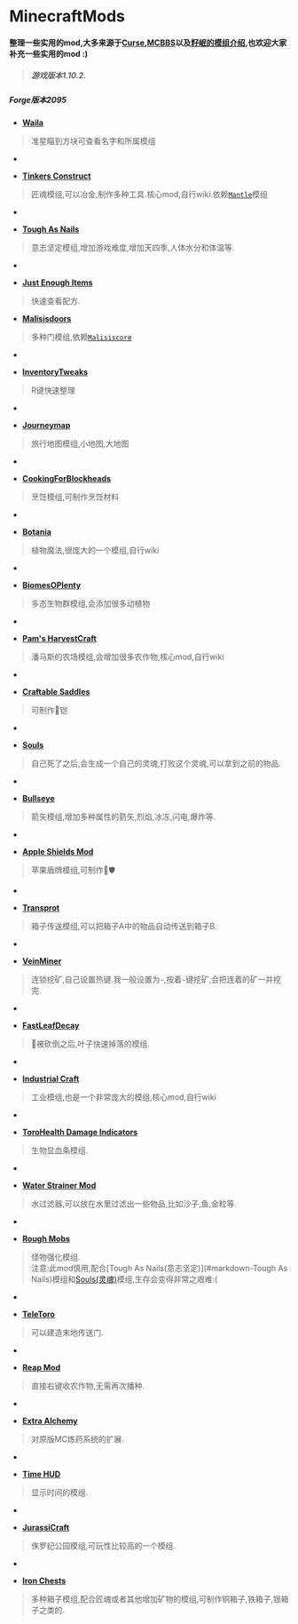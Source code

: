 # MinecraftMods
#### 整理一些实用的mod,大多来源于[Curse](https://mods.curse.com/mc-mods/minecraft),[MCBBS](http://www.mcbbs.net/forum.php)以及[籽岷的模组介绍](https://www.youtube.com/channel/UCcoFfcnFhz1DB9pg7TiZotQ),也欢迎大家补充一些实用的mod :)

>##### 游戏版本1.10.2.  
##### Forge版本2095

- **[Waila](https://mods.curse.com/mc-mods/minecraft/waila)** 

> 准星瞄到方块可查看名字和所属模组  

-

- **[Tinkers Construct](https://mods.curse.com/mc-mods/minecraft/tinkers-construct)**

> 匠魂模组,可以冶金,制作多种工具.核心mod,自行wiki.依赖[`Mantle`](https://mods.curse.com/mc-mods/minecraft/mantle)模组

-

-  <a name="markdown-Tough As Nails"></a>**[Tough As Nails](https://minecraft.curseforge.com/projects/tough-as-nails)**

> 意志坚定模组,增加游戏难度,增加天四季,人体水分和体温等.

-

-  **[Just Enough Items](https://mods.curse.com/mc-mods/minecraft/238222-just-enough-items-jei
)**

> 快速查看配方.

- **[Malisisdoors](https://mods.curse.com/mc-mods/minecraft/223891-malisisdoors)**

> 多种门模组,依赖[`Malisiscore`](http://minecraft.curseforge.com/mc-mods/223896-malisiscore)

-

- **[InventoryTweaks](https://mods.curse.com/mc-mods/minecraft/223094-inventory-tweaks)**  

> R键快速整理

-

- **[Journeymap](https://mods.curse.com/mc-mods/minecraft/journeymap-32274)**

> 旅行地图模组,小地图,大地图

-

- **[CookingForBlockheads](https://mods.curse.com/mc-mods/minecraft/231484-cooking-for-blockheads)**

> 烹饪模组,可制作烹饪材料

-

- **[Botania](https://mods.curse.com/mc-mods/minecraft/225643-botania)**

> 植物魔法,很庞大的一个模组,自行wiki
 
-

- **[BiomesOPlenty](https://mods.curse.com/mc-mods/minecraft/220318-biomes-o-plenty)**

> 多态生物群模组,会添加很多动植物

-

- **[Pam's HarvestCraft](https://mods.curse.com/mc-mods/minecraft/221857-pams-harvestcraft)**

> 潘马斯的农场模组,会增加很多农作物,核心mod,自行wiki

-

- **[Craftable Saddles](https://mods.curse.com/mc-mods/minecraft/247093-craftable-saddles)**

> 可制作🐴铠

-

- <a name="markdown-Souls"></a>**[Souls](https://mods.curse.com/mc-mods/minecraft/246698-souls)**

> 自己死了之后,会生成一个自己的灵魂,打败这个灵魂,可以拿到之前的物品.
 
-

- **[Bullseye](https://mods.curse.com/mc-mods/minecraft/247395-bullseye)**

> 箭矢模组,增加多种属性的箭矢,烈焰,冰冻,闪电,爆炸等. 
 
-

- **[Apple Shields Mod](https://mods.curse.com/mc-mods/minecraft/247031-apple-shields-mod)**

> 苹果盾牌模组,可制作🍎🛡 

-

- **[Transprot](https://mods.curse.com/mc-mods/minecraft/246276-transprot)**

> 箱子传送模组,可以把箱子A中的物品自动传送到箱子B.

-

- **[VeinMiner](https://mods.curse.com/mc-mods/minecraft/veinminer)**

> 连锁挖矿,自己设置热键.我一般设置为`~`,按着`~`键挖矿,会把连着的矿一并挖完.

-

- **[FastLeafDecay](https://mods.curse.com/mc-mods/minecraft/230976-fastleafdecay)**

> 🌲被砍倒之后,叶子快速掉落的模组.

-

- **[Industrial Craft](https://mods.curse.com/mc-mods/minecraft/242638-industrial-craft)**

> 工业模组,也是一个非常庞大的模组,核心mod,自行wiki

-

- **[ToroHealth Damage Indicators](https://mods.curse.com/mc-mods/minecraft/245733-torohealth-damage-indicators)**

> 生物显血条模组.

-

- **[Water Strainer Mod](https://mods.curse.com/mc-mods/minecraft/246939-water-strainer)**

> 水过滤器,可以放在水里过滤出一些物品,比如沙子,鱼,金粒等.

-

- **[Rough Mobs](https://mods.curse.com/mc-mods/minecraft/245849-rough-mobs)**

> 怪物强化模组.  
> 注意:此mod慎用,配合[Tough As Nails(意志坚定)](#markdown-Tough As Nails)模组和[Souls(灵魂)](#markdown-Souls)模组,生存会变得非常之艰难:(

-

- **[TeleToro](https://mods.curse.com/mc-mods/minecraft/250345-teletoro)**

> 可以建造末地传送门.

-

- **[Reap Mod](https://mods.curse.com/mc-mods/minecraft/244256-reap-mod)**

> 直接右键收农作物,无需再次播种.


-

- **[Extra Alchemy](https://mods.curse.com/mc-mods/minecraft/247357-extra-alchemy)**

> 对原版MC炼药系统的扩展.

-

- **[Time HUD](https://mods.curse.com/mc-mods/minecraft/239110-time-hud)**

> 显示时间的模组.  

-
 
- **[JurassiCraft](https://mods.curse.com/mc-mods/minecraft/226719-jurassicraft-2-0)**

> 侏罗纪公园模组,可玩性比较高的一个模组.  

-
 
- **[Iron Chests](https://mods.curse.com/mc-mods/minecraft/228756-iron-chests#t1:other-downloads)**

> 多种箱子模组,配合匠魂或者其他增加矿物的模组,可制作铜箱子,铁箱子,银箱子之类的.